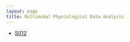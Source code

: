 ```yaml
---
layout: page
title: Multimodal Physiological Data Analysis
---
```


- [S012](./data/s012/README.md)
